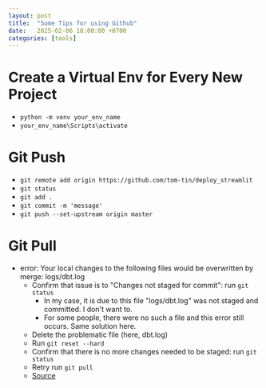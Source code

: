 ```yaml
---
layout: post
title:  "Some Tips for using Github"
date:   2025-02-06 18:00:00 +0700
categories: [tools]
---
```


# Create a Virtual Env for Every New Project
- ```python -m venv your_env_name```
- ```your_env_name\Scripts\activate```

# Git Push
- ```git remote add origin https://github.com/tom-tin/deploy_streamlit```
- ```git status```
- ```git add .```
- ```git commit -m 'message'```
- ```git push --set-upstream origin master```

# Git Pull
- error: Your local changes to the following files would be overwritten by merge: logs/dbt.log
  - Confirm that issue is to "Changes not staged for commit": run ```git status```
    - In my case, it is due to this file "logs/dbt.log" was not staged and committed. I don't want to.
    - For some people, there were no such a file and this error still occurs. Same solution here.
  - Delete the problematic file (here, dbt.log)
  - Run  ```git reset --hard```
  - Confirm that there is no more changes needed to be staged: run ```git status```
  - Retry run ```git pull```
  - [Source](https://stackoverflow.com/questions/25597104/git-pull-error-your-local-changes-to-the-following-files-would-be-overwritten-b)
